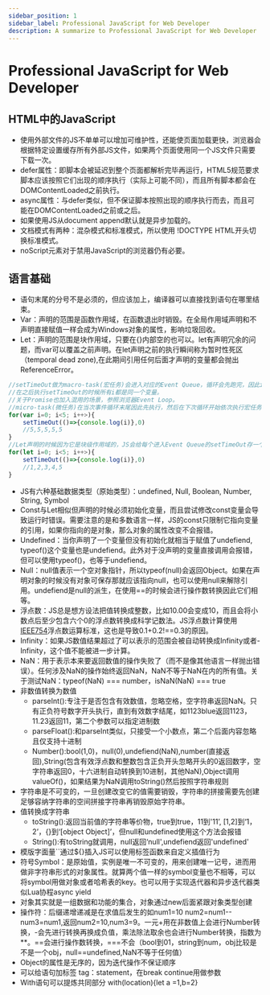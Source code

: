 ```yaml
---
sidebar_position: 1
sidebar_label: Professional JavaScript for Web Developer
description: A summarize to Professional JavaScript for Web Developer
---
```


# Professional JavaScript for Web Developer

## HTML中的JavaScript
- 使用外部文件的JS不单单可以增加可维护性，还能使页面加载更快，浏览器会根据特定设置缓存所有外部JS文件，如果两个页面使用同一个JS文件只需要下载一次。  
- defer属性：即脚本会被延迟到整个页面都解析完毕再运行，HTML5规范要求脚本应该按照它们出现的顺序执行（实际上可能不同），而且所有脚本都会在DOMContentLoaded之前执行。  
- async属性：与defer类似，但不保证脚本按照出现的顺序执行而去，而且可能在DOMContentLoaded之前或之后。  
- 如果使用JS从document append默认就是异步加载的。  
- 文档模式有两种：混杂模式和标准模式，所以使用 !DOCTYPE HTML开头切换标准模式。  
- noScript元素对于禁用JavaScript的浏览器仍有必要。 

## 语言基础
- 语句末尾的分号不是必须的，但应该加上，编译器可以直接找到语句在哪里结束。  
- Var：声明的范围是函数作用域，在函数退出时销毁。在全局作用域声明和不声明直接赋值一样会成为Windows对象的属性，影响垃圾回收。  
- Let：声明的范围是块作用域，只要在{}内部空的也可以。let有声明冗余的问题，而var可以覆盖之前声明。在let声明之前的执行瞬间称为暂时性死区（temporal dead zone),在此期间引用任何后面才声明的变量都会抛出ReferenceError。  
```js
//setTimeOut做为macro-task(宏任务)会进入对应的Event Queue，循环会先跑完，因此i的值是5。
//在之后执行setTimeOut的时候所有i都是同一个变量。
//关于Promise也加入混用的场景，参照浏览器Event Loop。
//micro-task(微任务)在当次事件循环末尾因此先执行，然后在下次循环开始依次执行宏任务。
for(var i=0; i<5; i++>){
    setTimeOut(()=>{console.log(i)},0)
    //5,5,5,5,5
}
//Let声明的时候因为它是块级作用域的，JS会给每个进入Event Queue的setTimeOut存一个i值。
for(let i=0; i<5; i++>){
    setTimeOut(()=>{console.log(i)},0)
    //1,2,3,4,5
}
```
- JS有六种基础数据类型（原始类型）：undefined, Null, Boolean, Number, String, Symbol
- Const与Let相似但声明的时候必须初始化变量，而且尝试修改const变量会导致运行时错误。需要注意的是和多数语言一样，JS的const只限制它指向变量的引用，如果你指向的是对象，那么对象的属性改变不会报错。  
- Undefined：当你声明了一个变量但没有初始化就相当于赋值了undefiend, typeof()这个变量也是undefiend。此外对于没声明的变量直接调用会报错，但可以使用typeof()，也等于undefiend。
- Null：null值表示一个空对象指针，所以typeof(null)会返回Object。如果在声明对象的时候没有对象可保存那就应该指向null，也可以使用null来解除引用。undefiend是null的派生，在使用==的时候会进行操作数转换因此它们相等。
- 浮点数：JS总是想方设法把值转换成整数，比如10.00会变成10，而且会将小数点后至少包含六个0的浮点数转换成科学记数法。JS浮点数计算使用[IEEE754](https://zh.wikipedia.org/zh-hk/IEEE_754)浮点数运算标准，这也是导致0.1+0.2!==0.3的原因。
- Infinity：如果JS数值结果超过了可以表示的范围会被自动转换成Infinity或者-Infinity，这个值不能被进一步计算。
- NaN：用于表示本来要返回数值的操作失败了（而不是像其他语言一样抛出错误）。任何涉及NaN的操作始终返回NaN，NaN不等于NaN在内的所有值。关于测试NaN：typeof(NaN) === number，isNaN(NaN) === true  
- 非数值转换为数值
  - parseInt():专注于是否包含有效数值，忽略空格，空字符串返回NaN。只有正负符号数字开头执行，直到有效数字结尾，如1123blue返回1123，11.23返回11，第二个参数可以指定进制数
  - parseFloat():和parseInt类似，只接受一个小数点，第二个后面内容忽略且仅支持十进制
  - Number():bool(1,0)，null(0),undefiend(NaN),number(直接返回),String(包含有效浮点数和整数包含正负开头忽略开头的0返回数字，空字符串返回0，十六进制自动转换到10进制，其他NaN),Object调用valueOf()，如果结果为NaN调用toString()然后按照字符串规则
- 字符串是不可变的，一旦创建改变它的值需要销毁，字符串的拼接需要先创建足够容纳字符串的空间拼接字符串再销毁原始字符串。
- 值转换成字符串
  - toString():返回当前值的字符串等价物，true到true，11到'11’, [1,2]到‘1，2’，{}到‘[object Object]’，但null和undefined使用这个方法会报错
  - String():有toString就调用，null返回‘null',undefiend返回'undefined'
- 模版字面量``通过${}插入JS可以使用标签函数来自定义插值行为
- 符号Symbol：是原始值，实例是唯一不可变的，用来创建唯一记号，进而用做非字符串形式的对象属性。就算两个值一样的symbol变量也不相等，可以将symbol用做对象或者哈希表的key。也可以用于实现迭代器和异步迭代器类似Lua协程async yield
- 对象其实就是一组数据和功能的集合，对象通过new后面紧跟对象类型创建
- 操作符：后缀递增递减是在求值后发生的如num1=10 num2=num1-- num3=num1,返回num2=10,num3=9。一元+用在非数值上会进行Number转换，-会先进行转换再换成负值，乘法除法取余也会进行Number转换，指数为**。==会进行操作数转换，===不会（bool到01，string到num，obj比较是不是一个obj，null==undefined,NaN不等于任何值）
- Object的属性是无序的，因为迭代操作不保证顺序
- 可以给语句加标签 tag：statement，在break continue用做参数
- With语句可以提炼共同部分 with(location){let a =1,b=2}




